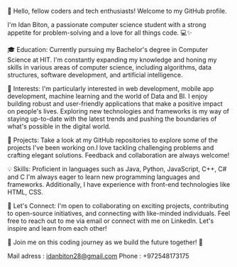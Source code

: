 👋 Hello, fellow coders and tech enthusiasts! Welcome to my GitHub profile.

I'm Idan Biton, a passionate computer science student with a strong appetite for problem-solving and a love for all things code. 💻✨

🎓 Education:
Currently pursuing my Bachelor's degree in Computer Science at HIT. I'm constantly expanding my knowledge and honing my skills in various areas of computer science, including algorithms, data structures, software development, and artificial intelligence.

🚀 Interests:
I'm particularly interested in web development, mobile app development, machine learning and the world of Data and BI. I enjoy building robust and user-friendly applications that make a positive impact on people's lives. Exploring new technologies and frameworks is my way of staying up-to-date with the latest trends and pushing the boundaries of what's possible in the digital world.

🌟 Projects:
Take a look at my GitHub repositories to explore some of the projects I've been working on.I love tackling challenging problems and crafting elegant solutions. Feedback and collaboration are always welcome!

💡 Skills:
Proficient in languages such as Java, Python, JavaScript, C++, C# and C I'm always eager to learn new programming languages and frameworks. Additionally, I have experience with front-end technologies like HTML, CSS.

🤝 Let's Connect:
I'm open to collaborating on exciting projects, contributing to open-source initiatives, and connecting with like-minded individuals. Feel free to reach out to me via email or connect with me on LinkedIn. Let's inspire and learn from each other!

🌈 Join me on this coding journey as we build the future together! 🚀

Mail adress : idanbiton28@gmail.com
Phone : +972548173175

<!---
Idanbiton2808/Idanbiton2808 is a ✨ special ✨ repository because its `README.md` (this file) appears on your GitHub profile.
You can click the Preview link to take a look at your changes.
--->

